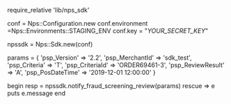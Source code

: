 require_relative 'lib/nps_sdk'

conf = Nps::Configuration.new
conf.environment =Nps::Environments::STAGING_ENV
conf.key = "_YOUR_SECRET_KEY_"

npssdk = Nps::Sdk.new(conf)

params = {
    'psp_Version' => '2.2',
    'psp_MerchantId' => 'sdk_test',
    'psp_Criteria' => 'T',
    'psp_CriteriaId' => 'ORDER69461-3',
    'psp_ReviewResult' => 'A',
    'psp_PosDateTime' => '2019-12-01 12:00:00'
}

begin 
    resp = npssdk.notify_fraud_screening_review(params) 
rescue => e 
    puts e.message 
end 
